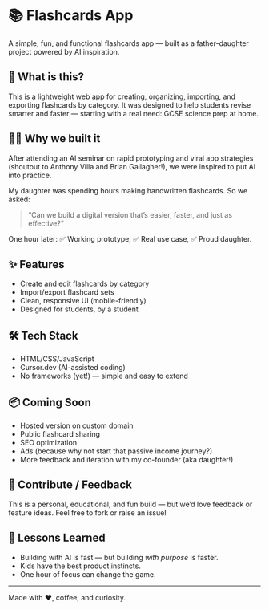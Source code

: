 # 📚 Flashcards App

A simple, fun, and functional flashcards app — built as a father-daughter project powered by AI inspiration.

## 🚀 What is this?

This is a lightweight web app for creating, organizing, importing, and exporting flashcards by category. It was designed to help students revise smarter and faster — starting with a real need: GCSE science prep at home.

## 👨‍👧 Why we built it

After attending an AI seminar on rapid prototyping and viral app strategies (shoutout to Anthony Villa and Brian Gallagher!), we were inspired to put AI into practice.

My daughter was spending hours making handwritten flashcards. So we asked:
> “Can we build a digital version that’s easier, faster, and just as effective?”

One hour later: ✅ Working prototype, ✅ Real use case, ✅ Proud daughter.

## ✨ Features

- Create and edit flashcards by category
- Import/export flashcard sets
- Clean, responsive UI (mobile-friendly)
- Designed for students, by a student

## 🛠 Tech Stack

- HTML/CSS/JavaScript
- Cursor.dev (AI-assisted coding)
- No frameworks (yet!) — simple and easy to extend

## 📦 Coming Soon

- Hosted version on custom domain
- Public flashcard sharing
- SEO optimization
- Ads (because why not start that passive income journey?)
- More feedback and iteration with my co-founder (aka daughter!)

## 🤝 Contribute / Feedback

This is a personal, educational, and fun build — but we’d love feedback or feature ideas. Feel free to fork or raise an issue!

## 🧠 Lessons Learned

- Building with AI is fast — but building *with purpose* is faster.
- Kids have the best product instincts.
- One hour of focus can change the game.

---

Made with ❤️, coffee, and curiosity.

